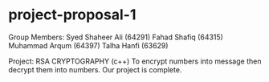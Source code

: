 # project-proposal-1
Group Members:
Syed Shaheer Ali (64291)
Fahad Shafiq (64315)
Muhammad Arqum (64397)
Talha Hanfi (63629)

Project:
RSA CRYPTOGRAPHY (c++)
To encrypt numbers into message then decrypt them into numbers.
Our project is complete.
